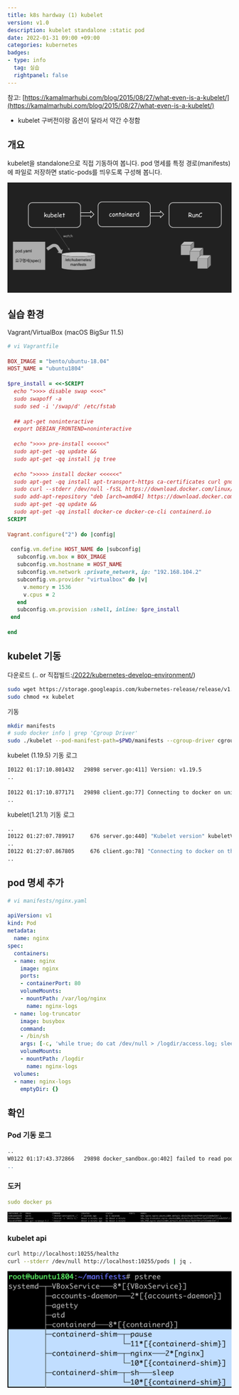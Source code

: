 ```yaml
---
title: k8s hardway (1) kubelet
version: v1.0
description: kubelet standalone :static pod
date: 2022-01-31 09:00 +09:00
categories: kubernetes
badges:
- type: info
  tag: 실습
  rightpanel: false
---
```


참고: [https://kamalmarhubi.com/blog/2015/08/27/what-even-is-a-kubelet/](https://kamalmarhubi.com/blog/2015/08/27/what-even-is-a-kubelet/) 

- kubelet 구버전이랑 옵션이 달라서 약간 수정함

## 개요

kubelet을 standalone으로 직접 기동하여 봅니다. pod 명세를 특정 경로(manifests)에 파일로 저장하면 static-pods를 띄우도록 구성해 봅니다.

![/assets/img/k8s-hardway-kubelet-manifests.png](/assets/img/k8s-hardway-kubelet-manifests.png)


## 실습 환경
Vagrant/VirtualBox (macOS BigSur 11.5)
```ruby
# vi Vagrantfile

BOX_IMAGE = "bento/ubuntu-18.04"
HOST_NAME = "ubuntu1804"

$pre_install = <<-SCRIPT
  echo ">>>> disable swap <<<<"
  sudo swapoff -a
  sudo sed -i '/swap/d' /etc/fstab
  
  ## apt-get noninteractive
  export DEBIAN_FRONTEND=noninteractive
  
  echo ">>>> pre-install <<<<<<"
  sudo apt-get -qq update &&
  sudo apt-get -qq install jq tree

  echo ">>>>> install docker <<<<<<"
  sudo apt-get -qq install apt-transport-https ca-certificates curl gnupg-agent software-properties-common &&
  sudo curl --stderr /dev/null -fsSL https://download.docker.com/linux/ubuntu/gpg | sudo apt-key add - &&
  sudo add-apt-repository "deb [arch=amd64] https://download.docker.com/linux/ubuntu $(lsb_release -cs) stable" &&
  sudo apt-get -qq update &&
  sudo apt-get -qq install docker-ce docker-ce-cli containerd.io
SCRIPT

Vagrant.configure("2") do |config|

 config.vm.define HOST_NAME do |subconfig|
   subconfig.vm.box = BOX_IMAGE
   subconfig.vm.hostname = HOST_NAME
   subconfig.vm.network :private_network, ip: "192.168.104.2"
   subconfig.vm.provider "virtualbox" do |v|
     v.memory = 1536
     v.cpus = 2
   end
   subconfig.vm.provision :shell, inline: $pre_install
 end

end
```

## kubelet 기동

다운로드 (.. or 직접빌드:[/2022/kubernetes-develop-environment/](/2022/kubernetes-develop-environment/))

```bash
sudo wget https://storage.googleapis.com/kubernetes-release/release/v1.19.5/bin/linux/amd64/kubelet
sudo chmod +x kubelet
```

기동

```bash
mkdir manifests
# sudo docker info | grep 'Cgroup Driver'
sudo ./kubelet --pod-manifest-path=$PWD/manifests --cgroup-driver cgroupfs 
```

kubelet (1.19.5) 기동 로그

```bash
I0122 01:17:10.801432   29898 server.go:411] Version: v1.19.5
..

I0122 01:17:10.877171   29898 client.go:77] Connecting to docker on unix:///var/run/docker.sock
..
```

kubelet(1.21.1) 기동 로그

```bash
..
I0122 01:27:07.789917     676 server.go:440] "Kubelet version" kubeletVersion="v1.21.1"
..
I0122 01:27:07.867805     676 client.go:78] "Connecting to docker on the dockerEndpoint" endpoint="unix:///var/run/docker.sock"
..
```

## pod 명세 추가

```yaml
# vi manifests/nginx.yaml

apiVersion: v1
kind: Pod
metadata:
  name: nginx
spec:
  containers:
  - name: nginx
    image: nginx
    ports:
    - containerPort: 80
    volumeMounts:
    - mountPath: /var/log/nginx
      name: nginx-logs
  - name: log-truncator
    image: busybox
    command:
    - /bin/sh
    args: [-c, 'while true; do cat /dev/null > /logdir/access.log; sleep 10; done']
    volumeMounts:
    - mountPath: /logdir
      name: nginx-logs
  volumes:
  - name: nginx-logs
    emptyDir: {}
```

## 확인

### Pod 기동 로그

```bash
..
W0122 01:17:43.372866   29898 docker_sandbox.go:402] failed to read pod IP from plugin/docker: Couldn't find network status for default/nginx-ubuntu1804 through plugin: invalid network status for
..

```

### 도커

```yaml
sudo docker ps
```

![/assets/img/k8s-hardway-kubelet-docker-ps.png](/assets/img/k8s-hardway-kubelet-docker-ps.png)

### kubelet api

```bash
curl http://localhost:10255/healthz
curl --stderr /dev/null http://localhost:10255/pods | jq .
```

![/assets/img/k8s-hardway-kubelet-pstree.png](/assets/img/k8s-hardway-kubelet-pstree.png)